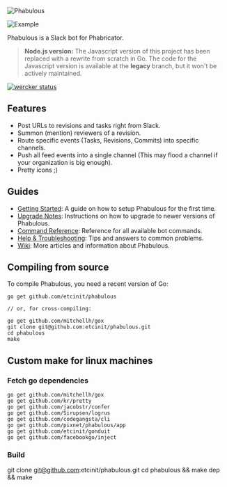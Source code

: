![Phabulous](http://i.imgur.com/0ezr6XZ.png)

![Example](http://i.imgur.com/Uv4nVJa.png)

Phabulous is a Slack bot for Phabricator.

> **Node.js version:** The Javascript version of this project has been replaced
with a rewrite from scratch in Go. The code for the Javascript version is
available at the **legacy** branch, but it won't be actively maintained.

[![wercker status](https://app.wercker.com/status/f135144cca86098cea87c00a36dfc564/s/master "wercker status")](https://app.wercker.com/project/bykey/f135144cca86098cea87c00a36dfc564)

## Features

- Post URLs to revisions and tasks right from Slack.
- Summon (mention) reviewers of a revision.
- Route specific events (Tasks, Revisions, Commits) into specific channels.
- Push all feed events into a single channel (This may flood a channel if your
  organization is big enough).
- Pretty icons ;)

## Guides

- [Getting Started](http://phabricator.chromabits.com/w/phabulous/start/):
A guide on how to setup Phabulous for the first time.
- [Upgrade Notes](http://phabricator.chromabits.com/w/phabulous/upgrade/):
Instructions on how to upgrade to newer versions of Phabulous.
- [Command Reference](http://phabricator.chromabits.com/w/phabulous/commands/):
Reference for all available bot commands.
- [Help & Troubleshooting](http://phabricator.chromabits.com/w/phabulous/faq/):
Tips and answers to common problems.
- [Wiki](http://phabricator.chromabits.com/w/phabulous/): More articles and
information about Phabulous.

## Compiling from source

To compile Phabulous, you need a recent version of Go:

```
go get github.com/etcinit/phabulous

// or, for cross-compiling:

go get github.com/mitchellh/gox
git clone git@github.com:etcinit/phabulous.git
cd phabulous
make
```
## Custom make for linux machines
### Fetch go dependencies
```
go get github.com/mitchellh/gox
go get github.com/kr/pretty
go get github.com/jacobstr/confer
go get github.com/Sirupsen/logrus
go get github.com/codegangsta/cli
go get github.com/pixnet/phabulous/app
go get github.com/etcinit/gonduit
go get github.com/facebookgo/inject
```
### Build
git clone git@github.com:etcinit/phabulous.git
cd phabulous && make dep && make
